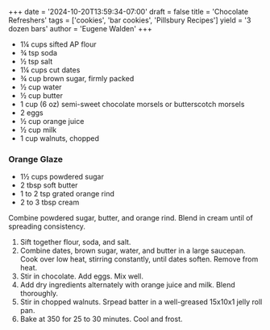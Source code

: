 +++
date = '2024-10-20T13:59:34-07:00'
draft = false
title = 'Chocolate Refreshers'
tags = ['cookies', 'bar cookies', 'Pillsbury Recipes']
yield = '3 dozen bars'
author = 'Eugene Walden'
+++

* 1¼ cups sifted AP flour
* ¾ tsp soda
* ½ tsp salt
* 1¼ cups cut dates 
* ¾ cup brown sugar, firmly packed
* ½ cup water
* ½ cup butter
* 1 cup (6 oz) semi-sweet chocolate morsels or butterscotch morsels
* 2 eggs
* ½ cup orange juice
* ½ cup milk
* 1 cup walnuts, chopped

### Orange Glaze
* 1½ cups powdered sugar
* 2 tbsp soft butter
* 1 to 2 tsp grated orange rind
* 2 to 3 tbsp cream

Combine powdered sugar, butter, and orange rind. Blend in cream until of spreading consistency.

1. Sift together flour, soda, and salt.
2. Combine dates, brown sugar, water, and butter in a large saucepan. Cook over low heat, stirring constantly, until dates soften. Remove from heat.
3. Stir in chocolate. Add eggs. Mix well.
4. Add dry ingredients alternately with orange juice and milk. Blend thoroughly.
5. Stir in chopped walnuts. Srpead batter in a well-greased 15x10x1 jelly roll pan.
6. Bake at 350 for 25 to 30 minutes. Cool and frost.
